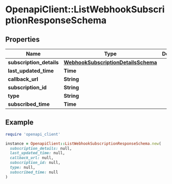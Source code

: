 # OpenapiClient::ListWebhookSubscriptionResponseSchema

## Properties

| Name | Type | Description | Notes |
| ---- | ---- | ----------- | ----- |
| **subscription_details** | [**WebhookSubscriptionDetailsSchema**](WebhookSubscriptionDetailsSchema.md) |  | [optional] |
| **last_updated_time** | **Time** |  | [optional] |
| **callback_url** | **String** |  | [optional] |
| **subscription_id** | **String** |  | [optional] |
| **type** | **String** |  | [optional] |
| **subscribed_time** | **Time** |  | [optional] |

## Example

```ruby
require 'openapi_client'

instance = OpenapiClient::ListWebhookSubscriptionResponseSchema.new(
  subscription_details: null,
  last_updated_time: null,
  callback_url: null,
  subscription_id: null,
  type: null,
  subscribed_time: null
)
```

